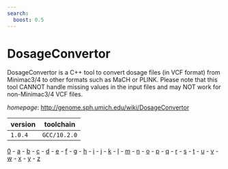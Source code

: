 ```yaml
---
search:
  boost: 0.5
---
```

# DosageConvertor

DosageConvertor is a C++ tool to convert dosage files (in VCF format) from Minimac3/4  to other formats such as MaCH or PLINK. Please note that this tool CANNOT handle missing values in  the input files and may NOT work for non-Minimac3/4 VCF files.

*homepage*: <http://genome.sph.umich.edu/wiki/DosageConvertor>

version | toolchain
--------|----------
``1.0.4`` | ``GCC/10.2.0``

[0](../0/index.md) - [a](../a/index.md) - [b](../b/index.md) - [c](../c/index.md) - [d](../d/index.md) - [e](../e/index.md) - [f](../f/index.md) - [g](../g/index.md) - [h](../h/index.md) - [i](../i/index.md) - [j](../j/index.md) - [k](../k/index.md) - [l](../l/index.md) - [m](../m/index.md) - [n](../n/index.md) - [o](../o/index.md) - [p](../p/index.md) - [q](../q/index.md) - [r](../r/index.md) - [s](../s/index.md) - [t](../t/index.md) - [u](../u/index.md) - [v](../v/index.md) - [w](../w/index.md) - [x](../x/index.md) - [y](../y/index.md) - [z](../z/index.md)

